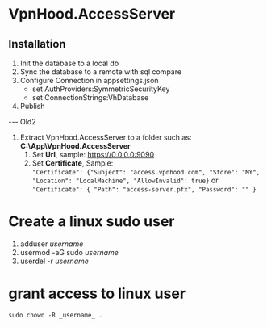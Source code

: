 # VpnHood.AccessServer

## Installation
1. Init the database to a local db
2. Sync the database to a remote with sql compare
3. Configure Connection in appsettings.json
   * set AuthProviders:SymmetricSecurityKey
   * set ConnectionStrings:VhDatabase
4. Publish

--- Old2
 
1. Extract VpnHood.AccessServer to a folder such as: **C:\App\VpnHood.AccessServer**
   1. Set **Url**, sample: https://0.0.0.0:9090
   1. Set **Certificate**, Sample: <br>
   `"Certificate": {"Subject": "access.vpnhood.com", "Store": "MY", "Location": "LocalMachine", "AllowInvalid": true}` or
   `"Certificate": { "Path": "access-server.pfx", "Password": "" }`
   
# Create a linux sudo user
  1. adduser _username_
  2. usermod -aG sudo _username_
  3. userdel -r _username_
# grant access to linux user
`
  sudo chown -R _username_ .
`

